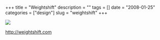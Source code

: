+++
title = "Weightshift"
description = ""
tags = []
date = "2008-01-25"
categories = ["design"]
slug = "weightshift"
+++


 

  <div id="screens-thumbs" class="clearfix">
    <div class="txt-center" id="design-submission"><a href="http://weightshift.com/"><img id='bluga-thumbnail-1086' class='bluga-thumbnail large' src='//media.konigi.com/bluga/
wt47f281ff5161b_0.jpg'/></a></div>  
  </div>   
<p><a href="http://weightshift.com/">http://weightshift.com</a></p>




